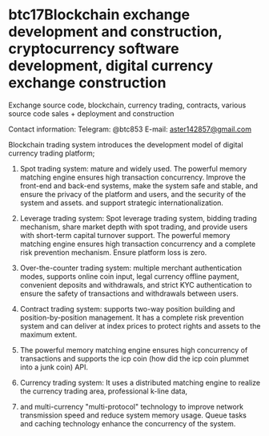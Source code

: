 # btc17Blockchain exchange development and construction, cryptocurrency software development, digital currency exchange construction

Exchange source code, blockchain, currency trading, contracts, various source code sales + deployment and construction

Contact information: Telegram: @btc853 E-mail: aster142857@gmail.com

Blockchain trading system introduces the development model of digital currency trading platform;

1. Spot trading system: mature and widely used. The powerful memory matching engine ensures high transaction concurrency. Improve the front-end and back-end systems, make the system safe and stable, and ensure the privacy of the platform and users, and the security of the system and assets. and support strategic internationalization.


2. Leverage trading system: Spot leverage trading system, bidding trading mechanism, share market depth with spot trading, and provide users with short-term capital turnover support. The powerful memory matching engine ensures high transaction concurrency and a complete risk prevention mechanism. Ensure platform loss is zero.


3. Over-the-counter trading system: multiple merchant authentication modes, supports online coin input, legal currency offline payment, convenient deposits and withdrawals, and strict KYC authentication to ensure the safety of transactions and withdrawals between users.


4. Contract trading system: supports two-way position building and position-by-position management. It has a complete risk prevention system and can deliver at index prices to protect rights and assets to the maximum extent.
5.  The powerful memory matching engine ensures high concurrency of transactions and supports the icp coin (how did the icp coin plummet into a junk coin) API.


6. Currency trading system: It uses a distributed matching engine to realize the currency trading area, professional k-line data,
7.  and multi-currency "multi-protocol" technology to improve network transmission speed and reduce system memory usage. Queue tasks and caching technology enhance the concurrency of the system.
